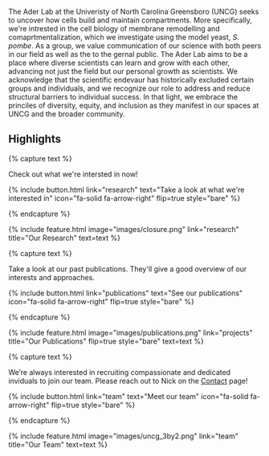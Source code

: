---
---

The Ader Lab at the Univeristy of North Carolina Greensboro (UNCG) seeks to uncover how cells build and maintain compartments. More specifically, we're intrested in the cell biology of membrane remodelling and comaprtmentalization, which we investigate using the model yeast, _S. pombe_. As a group, we value communication of our science with both peers in our field as well as the to the gernal public. The Ader Lab aims to be a place where diverse scientists can learn and grow with each other, advancing not just the field but our personal growth as scientists. We acknowledge that the scientific endevaur has historically excluded certain groups and individuals, and we recognize our role to address and reduce structural barriers to individual success. In that light, we embrace the princiles of diversity, equity, and inclusion  as they manifest in our spaces at UNCG and the broader community. 

## Highlights

{% capture text %}

Check out what we're intersted in now!

{%
  include button.html
  link="research"
  text="Take a look at what we're interested in"
  icon="fa-solid fa-arrow-right"
  flip=true
  style="bare"
%}

{% endcapture %}

{%
  include feature.html
  image="images/closure.png"
  link="research"
  title="Our Research"
  text=text
%}

{% capture text %}

Take a look at our past publications. They'll give a good overview of our interests and approaches.

{%
  include button.html
  link="publications"
  text="See our publications"
  icon="fa-solid fa-arrow-right"
  flip=true
  style="bare"
%}

{% endcapture %}

{%
  include feature.html
  image="images/publications.png"
  link="projects"
  title="Our Publications"
  flip=true
  style="bare"
  text=text
%}

{% capture text %}

We’re always interested in recruiting compassionate and dedicated inviduals to join our team. Please reach out to Nick on the [Contact](https://nickaderlab.com/contact/) page!

{%
  include button.html
  link="team"
  text="Meet our team"
  icon="fa-solid fa-arrow-right"
  flip=true
  style="bare"
%}

{% endcapture %}

{%
  include feature.html
  image="images/uncg_3by2.png"
  link="team"
  title="Our Team"
  text=text
%}
